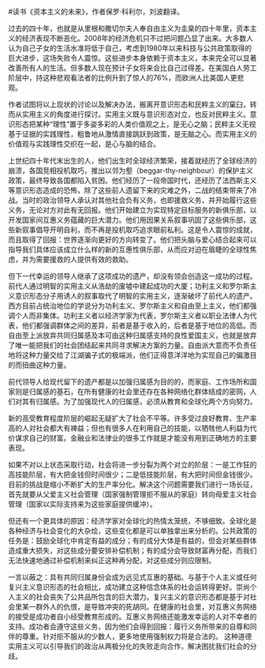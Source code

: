 \#读书《资本主义的未来》，作者保罗·科利尔，刘波翻译。

过去的四十年，也就是从里根和撒切尔夫人奉自由主义为圭臬的四十年里，资本主义的经济表现不断恶化。2008年的经济危机只不过把问题凸显了出来。大多数人认为自己子女的生活水准将低于自己，考虑到1980年以来科技与公共政策取得的巨大进步，这场失败令人震惊。这些进步本身依赖于资本主义，本来完全可以显著改善所有人的生活。但多数人现在预计子女将来会比自己过得差。在美国白人劳工阶层中，持这种悲观看法者的比例升到了惊人的76%，而欧洲人比美国人更悲观。

作者试图将以上现状的讨论以及解决办法，搬离开意识形态和民粹主义的窠臼，转而从实用主义的角度进行探讨。实用主义既与意识形态对立，也反对民粹主义。意识形态把某种“理性”置于多姿多彩的人类价值观之上，是无心之脑；民粹主义无视基于证据的实践理性，粗鲁地从激情直接跳跃到政策，是无脑之心。而实用主义的价值观与实践理性交织在一起，是心与脑的结合。

上世纪四十年代末出生的人，他们出生时全球经济繁荣，接着就经历了全球经济的崩溃，各国竞相投机取巧，推出以邻为壑（beggar-thy-neighbour）的保护主义政策，最终导致各国都陷入贫困。他们经历了一段帝国时代，还经历了法西斯主义等意识形态造成的恐怖，除了这些前人遗留下来的灾难之外，二战的结束带来了冷战。当时的政治领导人承认对其他社会负有义务，也即援救义务，并开始履行这些义务，无论对方对此有无回报。他们开始建立为实现特定目标服务的新俱乐部，以开发国家间互惠义务蕴藏的巨大潜力。他们用因果关系叙事巩固了这些俱乐部，这些新叙事倡导开明自利，而不再是投机取巧追求眼前私利。这是令人震惊的成就，而且取得了回报：世界逐渐向更好的方向转变了。他们把头脑与爱心结合起来可以指导我们具体应该成立什么样的新的互惠性俱乐部，从而应对迫在眉睫的全球性焦虑，并为需要援救的人提供有效的救助。

但下一代幸运的领导人继承了这项成功的遗产，却没有领会创造这一成功的过程。前代人通过明智的实用主义从浩劫的废墟中建起成功的大厦；功利主义和罗尔斯主义意识形态分子用诱人的叙事取代了明智的实用主义，逐渐破坏了前代人的遗产。西方目前占统治地位的学说分为功利主义、罗尔斯主义和自由至上主义，他们都强调个人而非集体。功利主义者以经济学家为代表，罗尔斯主义者以职业法律人为代表，他们都强调群体之间的差异，前者是基于收入的，后者是基于地位的高低。而自由至上派放弃共同归属感及本可由这种归属感支持的良性爱国主义，也就是放弃了唯一能把我们的社会团结起来共同寻求解决方案的力量。自由派大意而不负责任地将这种力量交给了江湖骗子式的极端派，他们正得意洋洋地为实现自己的偏激目的而扭曲这种力量。

前代领导人给现代留下的遗产都是以加强归属感为目的的，而家庭、工作场所和国家则是归属感的基石，在所有健康的社会里还存在各种网络化群体结成的密网，人们对其有归属感。为了加强现代人的归属感，必须从教育和全球化两个方向努力。

新的高受教育程度阶层的崛起无疑扩大了社会不平等。许多受过良好教育、生产率高的人对社会都大有裨益；但也有很多人在利用自己的技能，以牺牲他人利益为代价谋求自己的财富。金融业和法律业的很多工作就是才能没有用到正确地方的主要表现。

如果不对以上状态采取行动，社会将进一步分裂为两个对立的阶层：一是工作狂的高技能阶层，有大把金钱但时间很少；二是低技能阶层，有大把时间但金钱很少。目前的挑战是缩小不断扩大的生产率分化。解决这个问题需要我们进行一场长征，首先就要从父爱主义社会管理（国家强制管理拒不服从的家庭）转向母爱主义社会管理（国家以实际支持来为这些家庭提供缓冲）。

但还有一个更具体的原因：经济学家对全球化的热情太笼统，不够细致。全球化是各种经济与社会变化的大杂烩，这些变化都是可以单独拿出来分析的。公共政策的任务是：鼓励全球化中肯定有益的成分；有的成分大体是有益的，但会对某些群体造成重大损失，对这些成分要安排补偿机制；有的成分会导致财富再分配，而我们无法快速地通过补偿机制来纠正这种再分配，对这些成分则应限制。

一言以蔽之：具有共同归属身份会成为远见式互惠的基础。与基于个人主义或任何复兴主义意识形态的社会相比，成功建立这种信念体系的社会运转得更好。崇尚个人主义的社会丧失了公共品所包含的巨大潜力。复兴主义的意识形态都是基于对社会里某一群外人的仇恨，是导致冲突的死胡同。在健康的社会里，对互惠义务网络的接受是成功者自小经受教育形成的。互惠义务网络还能激发幸运的人对不幸者的支持。成功者会遵守这些义务，因为他们会得到回报：履行义务所带来的自尊和同伴的尊重。针对拒不服从的少数人，更多地使用强制权力将是合法的。 这种道德实用主义可以引导我们的政治从两极分化的失败走向合作，解决困扰我们社会的分歧。